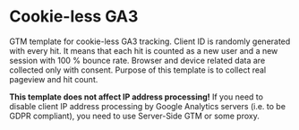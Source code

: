 # Cookie-less GA3
GTM template for cookie-less GA3 tracking.
Client ID is randomly generated with every hit. It means that each hit is counted as a new user and a new session with 100 % bounce rate. Browser and device related data are collected only with consent.
Purpose of this template is to collect real pageview and hit count.

**This template does not affect IP address processing!**
If you need to disable client IP address processing by Google Analytics servers (i.e. to be GDPR compliant), you need to use Server-Side GTM or some proxy. 
